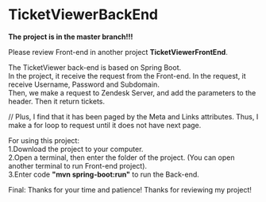# TicketViewerBackEnd
**The project is in the master branch!!!**   
  
Please review Front-end in another project **TicketViewerFrontEnd**.  
   
The TicketViewer back-end is based on Spring Boot.  
In the project, it receive the request from the Front-end. In the request, it receive Username, Password and Subdomain.   
Then, we make a request to Zendesk Server, and add the parameters to the header. Then it return tickets.   

// Plus, I find that it has been paged by the Meta and Links attributes. Thus, I make a for loop to request until it does not have next page.  

For using this project:  
1.Download the project to your computer.  
2.Open a terminal, then enter the folder of the project. (You can open another terminal to run Front-end project).   
3.Enter code **"mvn spring-boot:run"** to run the Back-end.   
   
Final:
Thanks for your time and patience!
Thanks for reviewing my project!  


